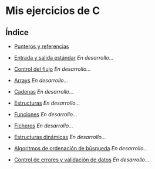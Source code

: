 # Mis ejercicios de C

## Índice

* [Punteros y referencias](https://github.com/lundrvs/C/blob/master/punt/README.md)

* [Entrada y salida estándar]() _En desarrollo..._

* [Control del flujo]() _En desarrollo..._

* [Arrays]() _En desarrollo..._

* [Cadenas]() _En desarrollo..._

* [Estructuras]() _En desarrollo..._

* [Funciones]() _En desarrollo..._

* [Ficheros]() _En desarrollo..._

* [Estructuras dinámicas]() _En desarrollo..._

* [Algoritmos de ordenación de búsqueda]() _En desarrollo..._

* [Control de errores y validación de datos]() _En desarrollo..._
